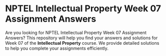# NPTEL Intellectual Property Week 07 Assignment Answers

Are you looking for NPTEL Intellectual Property Week 07 Assignment Answers? This repository will help you find your answers and solutions for Week 07 of the **Intellectual Property** course. We provide detailed solutions to help you complete your assignments efficiently.
